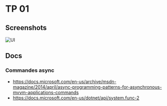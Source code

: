 # TP 01

## Screenshots

![UI](https://worm.snorting.club/f/fdkojs)

## Docs

### Commandes async

-   https://docs.microsoft.com/en-us/archive/msdn-magazine/2014/april/async-programming-patterns-for-asynchronous-mvvm-applications-commands
-   https://docs.microsoft.com/en-us/dotnet/api/system.func-2
